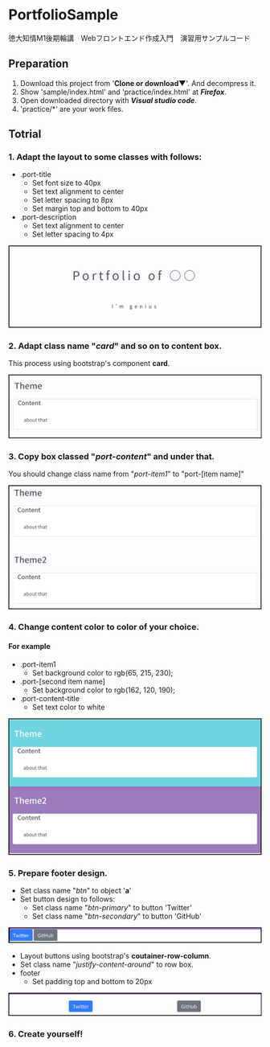 # PortfolioSample
徳大知情M1後期輪講　Webフロントエンド作成入門　演習用サンプルコード

## Preparation

  1. Download this project from '**Clone or download▼**'. And decompress it.
  2. Show 'sample/index.html' and 'practice/index.html' at _**Firefox**_.
  3. Open downloaded directory with _**Visual studio code**_.
  4. 'practice/*' are your work files.

## Totrial
### 1. Adapt the layout to some classes with follows:
  - .port-title
    - Set font size to 40px
    - Set text alignment to center
    - Set letter spacing to 8px
    - Set margin top and bottom to 40px
  - .port-description
    - Set text alignment to center
    - Set letter spacing to 4px

![](.readme-img/readme-1.png)

### 2. Adapt class name "_card_" and so on to content box.
This process using bootstrap's component **card**.

![](.readme-img/readme-2.png)

### 3. Copy box classed "_port-content_" and under that.
  You should change class name from "_port-item1_" to "port-[item name]"

![](.readme-img/readme-4.png)

### 4. Change content color to color of your choice.
#### For example
  - .port-item1
    - Set background color to rgb(65, 215, 230);
  - .port-[second item name]
    - Set background color to rgb(162, 120, 190);
  - .port-content-title
    - Set text color to white

![](.readme-img/readme-5.png)

### 5. Prepare footer design.
  - Set class name "_btn_" to object '**a**'
  - Set button design to follows:
    - Set class name "_btn-primary_" to button 'Twitter'
    - Set class name "_btn-secondary_" to button 'GitHub'

![](.readme-img/readme-6.png)

  - Layout buttons using bootstrap's **coutainer-row-column**.
  - Set class name "_justify-content-around_" to row box.
  - footer
    - Set padding top and bottom to 20px

![](.readme-img/readme-7.png)



### 6. Create yourself!
